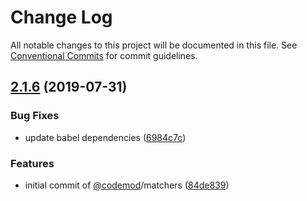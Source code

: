 # Change Log

All notable changes to this project will be documented in this file.
See [Conventional Commits](https://conventionalcommits.org) for commit guidelines.

## [2.1.6](https://github.com/square/babel-codemod/compare/@codemod/cli@2.1.5...@codemod/cli@2.1.6) (2019-07-31)


### Bug Fixes

* update babel dependencies ([6984c7c](https://github.com/square/babel-codemod/commit/6984c7c))


### Features

* initial commit of [@codemod](https://github.com/codemod)/matchers ([84de839](https://github.com/square/babel-codemod/commit/84de839))
